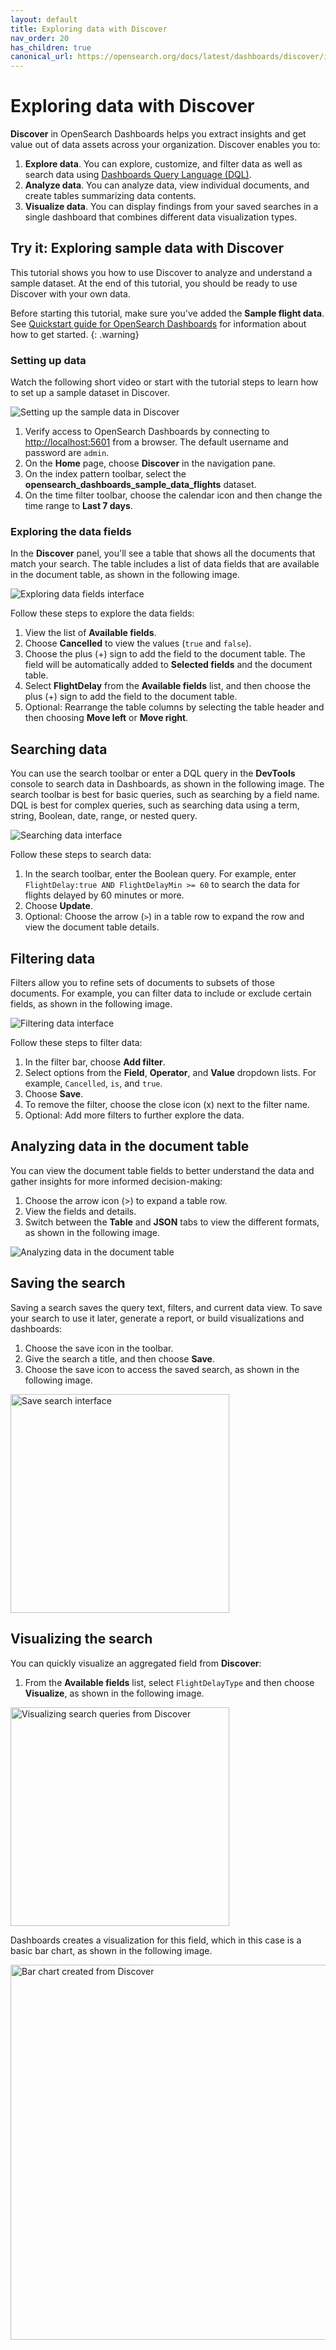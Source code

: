 ```yaml
---
layout: default
title: Exploring data with Discover
nav_order: 20
has_children: true
canonical_url: https://opensearch.org/docs/latest/dashboards/discover/index-discover/
---
```


# Exploring data with Discover 

**Discover** in OpenSearch Dashboards helps you extract insights and get value out of data assets across your organization. Discover enables you to:

1. **Explore data**. You can explore, customize, and filter data as well as search data using [Dashboards Query Language (DQL)]({{site.url}}{{site.baseurl}}/dashboards/dql/).
2. **Analyze data**. You can analyze data, view individual documents, and create tables summarizing data contents.
3. **Visualize data**. You can display findings from your saved searches in a single dashboard that combines different data visualization types.

## Try it: Exploring sample data with Discover

This tutorial shows you how to use Discover to analyze and understand a sample dataset. At the end of this tutorial, you should be ready to use Discover with your own data.

Before starting this tutorial, make sure you've added the **Sample flight data**. See [Quickstart guide for OpenSearch Dashboards]({{site.url}}{{site.baseurl}}/dashboards/get-started/quickstart-dashboards/) for information about how to get started.
{: .warning}

### Setting up data

Watch the following short video or start with the tutorial steps to learn how to set up a sample dataset in Discover.

![Setting up the sample data in Discover]({{site.url}}{{site.baseurl}}/images/discover-setting-up-data.gif)

1. Verify access to OpenSearch Dashboards by connecting to [http://localhost:5601](http://localhost:5601) from a browser. The default username and password are `admin`. 
1. On the **Home** page, choose **Discover** in the navigation pane.
1. On the index pattern toolbar, select the **opensearch_dashboards_sample_data_flights** dataset.
1. On the time filter toolbar, choose the calendar icon and then change the time range to **Last 7 days**.

### Exploring the data fields

In the **Discover** panel, you'll see a table that shows all the documents that match your search. The table includes a list of data fields that are available in the document table, as shown in the following image.

![Exploring data fields interface]({{site.url}}{{site.baseurl}}/images/discover-data-fields.png)

Follow these steps to explore the data fields:

1. View the list of **Available fields**.
1. Choose **Cancelled** to view the values (`true` and `false`).
1. Choose the plus (+) sign to add the field to the document table. The field will be automatically added to **Selected fields** and the document table.  
1. Select **FlightDelay** from the **Available fields** list, and then choose the plus (+) sign to add the field to the document table.
1. Optional: Rearrange the table columns by selecting the table header and then choosing **Move left** or **Move right**.

## Searching data

You can use the search toolbar or enter a DQL query in the **DevTools** console to search data in Dashboards, as shown in the following image. The search toolbar is best for basic queries, such as searching by a field name. DQL is best for complex queries, such as searching data using a term, string, Boolean, date, range, or nested query.

![Searching data interface]({{site.url}}{{site.baseurl}}/images/discover-search.png)

Follow these steps to search data:

1. In the search toolbar, enter the Boolean query. For example, enter `FlightDelay:true AND FlightDelayMin >= 60` to search the data for flights delayed by 60 minutes or more.
1. Choose **Update**.
1. Optional: Choose the arrow (`>`) in a table row to expand the row and view the document table details.

## Filtering data

Filters allow you to refine sets of documents to subsets of those documents. For example, you can filter data to include or exclude certain fields, as shown in the following image.

![Filtering data interface]({{site.url}}{{site.baseurl}}/images/discover-filter.png)

Follow these steps to filter data:

1. In the filter bar, choose **Add filter**.
1. Select options from the **Field**, **Operator**, and **Value** dropdown lists. For example, `Cancelled`, `is`, and `true`.
1. Choose **Save**.
1. To remove the filter, choose the close icon (x) next to the filter name.
1. Optional: Add more filters to further explore the data.  

## Analyzing data in the document table

You can view the document table fields to better understand the data and gather insights for more informed decision-making: 

1. Choose the arrow icon (>) to expand a table row.
1. View the fields and details.
1. Switch between the **Table** and **JSON** tabs to view the different formats, as shown in the following image.  

![Analyzing data in the document table]({{site.url}}{{site.baseurl}}/images/discover-analyze.png)

## Saving the search

Saving a search saves the query text, filters, and current data view. To save your search to use it later, generate a report, or build visualizations and dashboards:  

1. Choose the save icon in the toolbar. 
1. Give the search a title, and then choose **Save**. 
1. Choose the save icon to access the saved search, as shown in the following image. 

<img src="{{site.url}}{{site.baseurl}}/images/discover-save.png" alt= "Save search interface" width="350" height="350">

## Visualizing the search

You can quickly visualize an aggregated field from **Discover**:

1. From the **Available fields** list, select `FlightDelayType` and then choose **Visualize**, as shown in the following image.

<img src="{{site.url}}{{site.baseurl}}/images/discover-visualize.png" alt= "Visualizing search queries from Discover" width="350" height="350">

Dashboards creates a visualization for this field, which in this case is a basic bar chart, as shown in the following image.

<img src="{{site.url}}{{site.baseurl}}/images/discover-visualize-2.png" alt= "Bar chart created from Discover" width="600" height="600">
